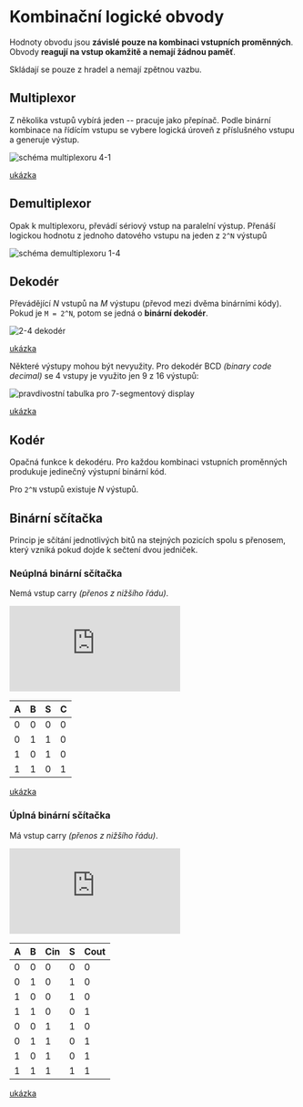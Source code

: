# Kombinační logické obvody

Hodnoty obvodu jsou **závislé pouze na kombinaci vstupních proměnných**. Obvody **reagují na vstup okamžitě a nemají žádnou paměť**.

Skládají se pouze z hradel a nemají zpětnou vazbu.

## Multiplexor

Z několika vstupů vybírá jeden -- pracuje jako přepínač. Podle binární kombinace na řídícím vstupu se vybere logická úroveň z příslušného vstupu a generuje výstup.

![schéma multiplexoru 4-1](http://2.bp.blogspot.com/-4AEZQXmAwRg/T5WlE4nAsnI/AAAAAAAAACY/-r4JxnlcdrY/s1600/mux+4-1.gif)

[ukázka](http://www.falstad.com/circuit/e-mux3state.html)

## Demultiplexor

Opak k multiplexoru, převádí sériový vstup na paralelní výstup.
Přenáší logickou hodnotu z jednoho datového vstupu na jeden z `2^N` výstupů

![schéma demultiplexoru 1-4](https://upload.wikimedia.org/wikipedia/commons/thumb/1/15/Demultiplexer_Example01.svg/500px-Demultiplexer_Example01.svg.png)

## Dekodér

Převádějící *N* vstupů na *M* výstupu (převod mezi dvěma binárními kódy). Pokud je `M = 2^N`, potom se jedná o **binární dekodér**. 

![2-4 dekodér](https://upload.wikimedia.org/wikipedia/commons/f/fc/Decoder_Example.svg)

[ukázka](http://www.falstad.com/circuit/e-decoder.html)

Některé výstupy mohou být nevyužity. Pro dekodér BCD *(binary code decimal)* se 4 vstupy je využito jen 9 z 16 výstupů:

![pravdivostní tabulka pro 7-segmentový display](http://www.mechatronics.colostate.edu/tables/6-11.jpg)

[ukázka](http://www.falstad.com/circuit/e-7segdecoder.html)

## Kodér

Opačná funkce k dekodéru. Pro každou kombinaci vstupních proměnných produkuje jedinečný výstupní binární kód.

Pro `2^N` vstupů existuje *N* výstupů.

## Binární sčítačka

Princip je sčítání jednotlivých bitů na stejných pozicích spolu s přenosem, který vzniká pokud dojde k sečtení dvou jedniček. 

### Neúplná binární sčítačka
 
Nemá vstup carry *(přenos z nižšího řádu)*.

![neúplná sčítačka](http://szz.g6.cz/lib/exe/fetch.php?cache=&media=temata:02-kombinacni_obvody:poloscitacka2.jpg)

| A | B | S | C |
| - | - | - | - |
| 0 | 0 | 0 | 0 |
| 0 | 1 | 1 | 0 |
| 1 | 0 | 1 | 0 |
| 1 | 1 | 0 | 1 |

[ukázka](http://www.falstad.com/circuit/e-halfadd.html)

### Úplná binární sčítačka

Má vstup carry  *(přenos z nižšího řádu)*.

![úplná sčítačka](http://szz.g6.cz/lib/exe/fetch.php?cache=&media=temata:02-kombinacni_obvody:scitacka2.jpg)

| A | B |Cin | S | Cout |
| - | - | -- | - | ---- |
| 0 | 0 | 0  | 0 | 0    |
| 0 | 1 | 0  | 1 | 0    |
| 1 | 0 | 0  | 1 | 0    |
| 1 | 1 | 0  | 0 | 1    |
| 0 | 0 | 1  | 1 | 0    |
| 0 | 1 | 1  | 0 | 1    |
| 1 | 0 | 1  | 0 | 1    |
| 1 | 1 | 1  | 1 | 1    |

[ukázka](http://www.falstad.com/circuit/e-fulladd.html)
